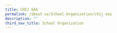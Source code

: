 ```yaml
---
title: CHIJ EAS
permalink: /about-us/School-Organization/chij-eas
description: ""
third_nav_title: School Organization
---
```

